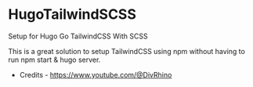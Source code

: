 # HugoTailwindSCSS
Setup for Hugo Go TailwindCSS With SCSS


This is a great solution to setup TailwindCSS using npm without having to run npm start & hugo server.


- Credits - https://www.youtube.com/@DivRhino

